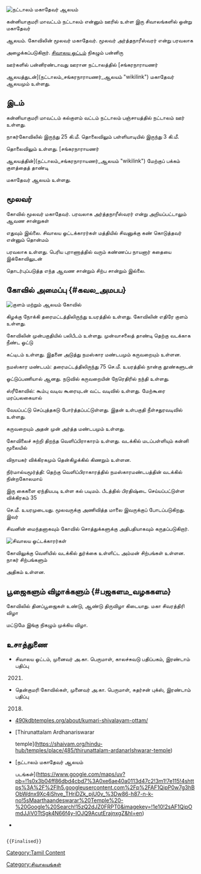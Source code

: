 ![நட்டாலம் மகாதேவர் ஆலயம்](நட்டாலம்_மகாதேவர்_ஆலயம்.jpg "நட்டாலம் மகாதேவர் ஆலயம்")
கன்னியாகுமரி மாவட்டம் நட்டாலம் என்னும் ஊரில் உள்ள இரு சிவாலங்களில் ஒன்று மகாதேவர்
ஆலயம். கோவிலின் மூலவர் மகாதேவர். மூலவர் அர்த்தநாரீஸ்வரர் என்று பரவலாக
அழைக்கப்படுகிறார். [சிவாலய ஓட்டம்](சிவாலய_ஓட்டம் "wikilink") நிகழும் பன்னிரு
ஊர்களில் பன்னிரண்டாவது ஊரான நட்டாலத்தில் [சங்கரநாராயணர்
ஆலயத்துடன்](நட்டாலம்_சங்கரநாராயணர்_ஆலயம் "wikilink") மகாதேவர் ஆலயமும் உள்ளது.

## இடம்

கன்னியாகுமரி மாவட்டம் கல்குளம் வட்டம் நட்டாலம் பஞ்சாயத்தில் நட்டாலம் ஊர் உள்ளது.
நாகர்கோவிலில் இருந்து 25 கி.மீ. தொலைவிலும் பள்ளியாடியில் இருந்து 3 கி.மீ.
தொலைவிலும் உள்ளது. [சங்கரநாராயணர்
ஆலயத்தின்](நட்டாலம்_சங்கரநாராயணர்_ஆலயம் "wikilink") மேற்குப் பக்கம் குளத்தைத் தாண்டி
மகாதேவர் ஆலயம் உள்ளது.

## மூலவர்

கோவில் மூலவர் மகாதேவர். பரவலாக அர்த்தநாரீஸ்வரர் என்று அறியப்பட்டாலும் ஆவண சான்றுகள்
எதுவும் இல்லை. சிவாலய ஓட்டக்காரர்கள் மத்தியில் சிவனுக்கு கண் கொடுத்தவர் என்னும் தொன்மம்
பரவலாக உள்ளது. பெரிய புராணாத்தில் வரும் கண்ணப்ப நாயனார் கதையை இக்கோவிலுடன்
தொடர்புப்படுத்த எந்த ஆவண சான்றும் சிற்ப சான்றும் இல்லை.

## கோவில் அமைப்பு {#கவல_அமபப}

![குளம் மற்றும் ஆலயம்](நட்டாலம்_மகாதேவர்_ஆலயம்2.png "குளம் மற்றும் ஆலயம்") கோவில்
கிழக்கு நோக்கி தரைமட்டத்திலிருந்து உயரத்தில் உள்ளது. கோவிலின் எதிரே குளம் உள்ளது.
கோவிலின் முன்பகுதியில் பலிபீடம் உள்ளது. முன்வாசலைத் தாண்டி தெற்கு வடக்காக நீண்ட ஓட்டு
கட்டிடம் உள்ளது. இதனை அடுத்து நமஸ்கார மண்டபமும் கருவறையும் உள்ளன.

நமஸ்கார மண்டபம்: தரைமட்டத்திலிருந்து 75 செ.மீ. உயரத்தில் நான்கு தூண்களுடன்
ஓட்டுப்பணியால் ஆனது. நடுவில் கருவறையின் நேரெதிரில் நந்தி உள்ளது.

ஸ்ரீகோவில்: கூம்பு வடிவ கூரையுடன் வட்ட வடிவில் உள்ளது. மேற்கூரை மரப்பலகையால்
வேயப்பட்டு செப்புத்தகடு போர்த்தப்பட்டுள்ளது. இதன் உள்பகுதி நீள்சதுரவடிவில் உள்ளது.
கருவறையும் அதன் முன் அர்த்த மண்டபமும் உள்ளது.

கோவிலைச் சுற்றி திறந்த வெளிப்பிராகாரம் உள்ளது. வடக்கில் மடப்பள்ளியும் கன்னி மூலையில்
விநாயகர் விக்கிரகமும் தென்கிழக்கில் கிணறும் உள்ளன.

நிர்மால்யமூர்த்தி: தெற்கு வெளிப்பிராகாரத்தில் நமஸ்காரமண்டபத்தின் வடக்கில் நின்றகோலமாய்
இரு கைகளை ஏந்தியபடி உள்ள கல் படிமம். பீடத்தில் பிரதிஷ்டை செய்யப்பட்டுள்ள விக்கிரகம் 35
செ.மீ. உயரமுடையது. மூலவருக்கு அணிவித்த மாலை இவருக்குப் போடப்படுகிறது. இவர்
சிவனின் மைந்தனாகவும் கோவில் சொத்துக்களுக்கு அதிபதியாகவும் கருதப்படுகிறார்.
![சிவாலய ஓட்டக்காரர்கள்](சிவாலய_ஓட்டம்,_நட்டாலம்_.png "சிவாலய ஓட்டக்காரர்கள்")
கோவிலுக்கு வெளியில் வடக்கில் துர்க்கை உள்ளிட்ட அம்மன் சிற்பங்கள் உள்ளன. நாகர் சிற்பங்களும்
அதிகம் உள்ளன.

## பூஜைகளும் விழாக்களும் {#பஜகளம_வழககளம}

கோவிலில் தினப்பூஜைகள் உண்டு, ஆண்டு திருவிழா கிடையாது. மகா சிவரத்திரி விழா
மட்டுமே இங்கு நிகழும் முக்கிய விழா.

## உசாத்துணை

-   சிவாலய ஓட்டம், முனைவர் அ.கா. பெருமாள், காலச்சுவடு பதிப்பகம், இரண்டாம் பதிப்பு
    2021.
-   தென்குமரி கோவில்கள், முனைவர் அ.கா. பெருமாள், சுதர்சன் புக்ஸ், இரண்டாம் பதிப்பு
    2018.
-   [490kdbtemples.org/about/kumari-shivalayam-ottam/](https://490kdbtemples.org/about/kumari-shivalayam-ottam/)
-   [Thirunattalam Ardhanariswarar
    temple](https://shaivam.org/hindu-hub/temples/place/485/thirunattalam-ardanarIshwarar-temple)
-   [நட்டாலம் மகாதேவர் ஆலயம்
    படங்கள்](https://www.google.com/maps/uv?pb=!1s0x3b04ff86dbd4cbd7%3A0xe6ae40a0113d47c2!3m1!7e115!4shttps%3A%2F%2Flh5.googleusercontent.com%2Fp%2FAF1QipP0w7g3hBObWdnx9Xc4iShve_THriDZk_pjU0v_%3Dw86-h87-n-k-no!5sMaarthaandeswarar%20Temple%20-%20Google%20Search!15zQ2dJZ0FRPT0&imagekey=!1e10!2sAF1QipOmdJJiV0TtSgk4N66f4y-IOJQ9AcutErajnxgZ&hl=en)
-   

```{=mediawiki}
{{Finalised}}
```
[Category:Tamil Content](Category:Tamil_Content "wikilink")
[Category:சிவாலயங்கள்](Category:சிவாலயங்கள் "wikilink")
